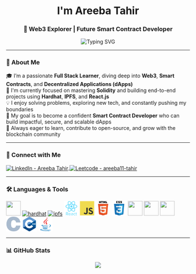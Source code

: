 <h1 align="center">I'm Areeba Tahir</h1>
<h3 align="center">🚀 Web3 Explorer | Future Smart Contract Developer </h3>

<p align="center">
  <img src="https://readme-typing-svg.herokuapp.com?font=Fira+Code&weight=500&size=22&pause=1000&color=02F0D7&center=true&vCenter=true&multiline=true&width=1000&height=80&lines=Building+Decentralized+Dreams+with+Solidity+💡;Frontend+to+Blockchain+:+Bridgin&#8203;g+both+worlds+🌐" alt="Typing SVG" />
</p>

---

### 🔗 About Me

🎓 I’m a passionate **Full Stack Learner**, diving deep into **Web3**, **Smart Contracts**, and **Decentralized Applications (dApps)**  
🧠 I'm currently focused on mastering **Solidity** and building end-to-end projects using **Hardhat**, **IPFS**, and **React.js**  
💡 I enjoy solving problems, exploring new tech, and constantly pushing my boundaries  
🎯 My goal is to become a confident **Smart Contract Developer** who can build impactful, secure, and scalable dApps  
🌱 Always eager to learn, contribute to open-source, and grow with the blockchain community  

---

### 🤝 Connect with Me

<p align="left">
  <a href="https://linkedin.com/in/areeba tahir" target="_blank">
    <img align="center" src="https://raw.githubusercontent.com/rahuldkjain/github-profile-readme-generator/master/src/images/icons/Social/linked-in-alt.svg" alt="LinkedIn - Areeba Tahir" height="30" width="40" />
  </a>
  <a href="https://www.leetcode.com/areeba11-tahir" target="_blank">
    <img align="center" src="https://raw.githubusercontent.com/rahuldkjain/github-profile-readme-generator/master/src/images/icons/Social/leet-code.svg" alt="Leetcode - areeba11-tahir" height="30" width="40" />
  </a>
</p>

---

### 🛠️ Languages & Tools

<p align="left">
  <a href="https://soliditylang.org/" target="_blank"><img src="https://cdn.jsdelivr.net/gh/devicons/devicon/icons/solidity/solidity-original.svg" width="40" height="40"/></a>
  <a href="https://hardhat.org/" target="_blank"><img src="https://img.shields.io/badge/Hardhat-20232A?style=flat&logo=ethereum&logoColor=yellow" alt="hardhat"/></a>
  <a href="https://ipfs.tech/" target="_blank"><img src="https://img.shields.io/badge/IPFS-46BC99?style=flat&logo=ipfs&logoColor=white" alt="ipfs"/></a>
  <a href="https://reactjs.org/" target="_blank"><img src="https://raw.githubusercontent.com/devicons/devicon/master/icons/react/react-original-wordmark.svg" width="40" height="40"/></a>
  <a href="https://developer.mozilla.org/en-US/docs/Web/JavaScript" target="_blank"><img src="https://raw.githubusercontent.com/devicons/devicon/master/icons/javascript/javascript-original.svg" width="40" height="40"/></a>
  <a href="https://www.w3.org/html/" target="_blank"><img src="https://raw.githubusercontent.com/devicons/devicon/master/icons/html5/html5-original-wordmark.svg" width="40" height="40"/></a>
  <a href="https://www.w3schools.com/css/" target="_blank"><img src="https://raw.githubusercontent.com/devicons/devicon/master/icons/css3/css3-original-wordmark.svg" width="40" height="40"/></a>
  <a href="https://git-scm.com/" target="_blank"><img src="https://www.vectorlogo.zone/logos/git-scm/git-scm-icon.svg" width="40" height="40"/></a>
  <a href="https://code.visualstudio.com/" target="_blank"><img src="https://cdn.jsdelivr.net/gh/devicons/devicon/icons/vscode/vscode-original.svg" width="40" height="40"/></a>
  <a href="https://figma.com/" target="_blank"><img src="https://www.vectorlogo.zone/logos/figma/figma-icon.svg" width="40" height="40"/></a>
  <a href="https://www.cprogramming.com/" target="_blank"><img src="https://raw.githubusercontent.com/devicons/devicon/master/icons/c/c-original.svg" width="40" height="40"/></a>
  <a href="https://www.w3schools.com/cpp/" target="_blank"><img src="https://raw.githubusercontent.com/devicons/devicon/master/icons/cplusplus/cplusplus-original.svg" width="40" height="40"/></a>
  <a href="https://www.java.com" target="_blank"><img src="https://raw.githubusercontent.com/devicons/devicon/master/icons/java/java-original.svg" width="40" height="40"/></a>
</p>

---

### 📊 GitHub Stats

<p align="center">
  <img src="https://github-readme-stats.vercel.app/api?username=areebatahir11&show_icons=true&theme=tokyonight" width="45%" />
</p>


